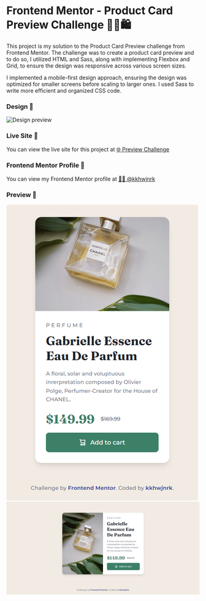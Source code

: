 # Frontend Mentor - Product Card Preview Challenge 👨‍💻🛍️

This project is my solution to the Product Card Preview challenge from Frontend Mentor. The challenge was to create a product card preview and to do so, I utilized HTML and Sass, along with implementing Flexbox and Grid, to ensure the design was responsive across various screen sizes.

I implemented a mobile-first design approach, ensuring the design was optimized for smaller screens before scaling to larger ones. I used Sass to write more efficient and organized CSS code.

### Design 🎨

![Design preview](./design/desktop-preview.png)

### Live Site 🔗

You can view the live site for this project at [🌐 Preview Challenge](https://product-card.kkhwjnrk.vercel.app/)

### Frontend Mentor Profile 👤

You can view my Frontend Mentor profile at [👨‍💻 @kkhwjnrk](https://www.frontendmentor.io/profile/kkhwjnrk)

### Preview 👀

![Mobile preview](./preview/mobile-preview.png)
![Desktop preview](./preview/desktop-preview.png)
